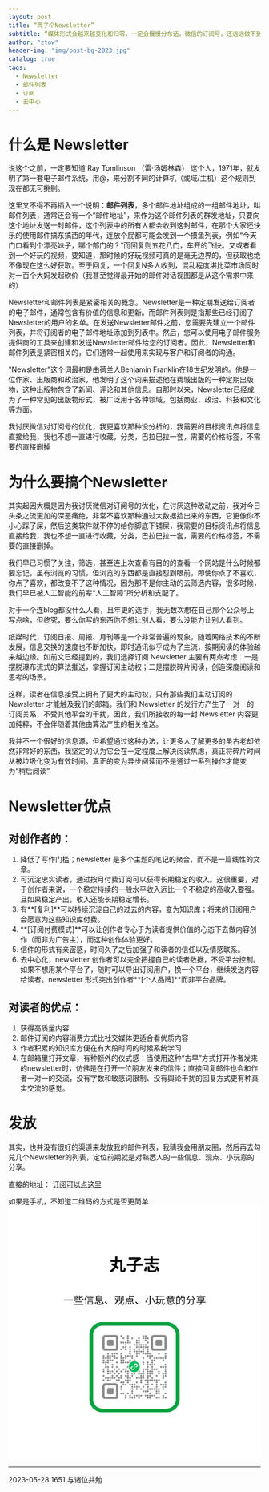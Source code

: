 ```yaml
---
layout: post
title: “弄了个Newsletter”
subtitle: “媒体形式会越来越变化和归零，一定会慢慢分布话，微信的订阅号，还远远做不到。”
author: "ztow"
header-img: "img/post-bg-2023.jpg"
catalog: true
tags:
  - Newsletter
  - 邮件列表
  - 订阅
  - 去中心
---
```


# 什么是 Newsletter
说这个之前，一定要知道 Ray Tomlinson （雷·汤姆林森） 这个人，1971年，就发明了第一套电子邮件系统，用@，来分割不同的计算机（或域/主机）这个规则到现在都无可挑剔。

这里又不得不再插入一个说明：**邮件列表**，多个邮件地址组成的一组邮件地址，叫邮件列表，通常还会有一个“邮件地址”，来作为这个邮件列表的群发地址，只要向这个地址发送一封邮件，这个列表中的所有人都会收到这封邮件，在那个大家还快乐的使用邮件搞东搞西的年代，连放个屁都可能会发到一个摸鱼列表，例如“今天门口看到个漂亮妹子，哪个部门的？”而回复则五花八门，车开的飞快。又或者看到一个好玩的视频，要知道，那时候的好玩视频可真的是毫无边界的，但获取也绝不像现在这么好获取。至于回复，一个回复N多人收到，混乱程度堪比菜市场同时对一百个大妈发起砍价（我甚至觉得最开始的邮件对话视图都是从这个需求中来的）

Newsletter和邮件列表是紧密相关的概念。Newsletter是一种定期发送给订阅者的电子邮件，通常包含有价值的信息和更新。而邮件列表则是指那些已经订阅了Newsletter的用户的名单。在发送Newsletter邮件之前，您需要先建立一个邮件列表，并将订阅者的电子邮件地址添加到列表中。然后，您可以使用电子邮件服务提供商的工具来创建和发送Newsletter邮件给您的订阅者。因此，Newsletter和邮件列表是紧密相关的，它们通常一起使用来实现与客户和订阅者的沟通。

"Newsletter"这个词最初是由荷兰人Benjamin Franklin在18世纪发明的。他是一位作家、出版商和政治家，他发明了这个词来描述他在费城出版的一种定期出版物，这种出版物包含了新闻、评论和其他信息。自那时以来，Newsletter已经成为了一种常见的出版物形式，被广泛用于各种领域，包括商业、政治、科技和文化等方面。


我讨厌微信对订阅号的优化，我更喜欢那种没分析的，我需要的目标资讯点将信息直接给我，我也不想一直进行收藏，分类，巴拉巴拉一套，需要的价格标签，不需要的直接删掉


# 为什么要搞个Newsletter

其实起因大概是因为我讨厌微信对订阅号的优化，在讨厌这种改动之前，我对今日头条之流更加的深恶痛绝，非常不喜欢那种通过大数据捡出来的东西，它更像你不小心踩了屎，然后这类软件就不停的给你脚底下铺屎，我需要的目标资讯点将信息直接给我，我也不想一直进行收藏，分类，巴拉巴拉一套，需要的价格标签，不需要的直接删掉。

我们早已习惯了关注，筛选，甚至连上次查看有目的的查看一个网站是什么时候都要忘记，虽有浏览的习惯，但浏览的东西都是直接怼到眼前，即使你点了不喜欢，你点了喜欢，都改变不了这种情况，因为那不是你主动的去筛选内容，很多时候，我们早已被人工智能的前辈“人工智障”所分析和支配了。

对于一个连blog都没什么人看，且年更的选手，我无数次想在自己那个公众号上写点啥，但终究，要么你写的东西你不想让别人看，要么没能力让别人看到。

纸媒时代，订阅日报、周报、月刊等是一个非常普遍的现象，随着网络技术的不断发展，信息交换的速度也不断加快，即时通讯似乎成为了主流，按期阅读的体验越来越边缘。如前文已经提到的，我们选择订阅 Newsletter 主要有两点考虑：一是摆脱瀑布流式的算法推送，掌握订阅主动权；二是摆脱碎片阅读，创造深度阅读和思考的场景。

这样，读者在信息接受上拥有了更大的主动权，只有那些我们主动订阅的 Newsletter 才能触及我们的邮箱。我们和 Newsletter 的发行方产生了一对一的订阅关系，不受其他平台的干扰，因此，我们所接收的每一封 Newsletter 内容更加纯粹，不会伴随着其他由算法产生的相关推送。

我并不一个很好的信息源，但希望通过这种办法，让更多人了解更多的虽古老却依然非常好的东西，我坚定的认为它会在一定程度上解决阅读焦虑，真正将碎片时间从被垃圾化变为有效时间。真正的变为异步阅读而不是通过一系列操作才能变为“稍后阅读”

# Newsletter优点
## 对创作者的：
1.  降低了写作门槛；newsletter 是多个主题的笔记的聚合，而不是一篇线性的文章。
2.  可沉淀忠实读者，通过按月付费订阅可以获得长期稳定的收入。这很重要，对于创作者来说，一个稳定持续的一般水平收入远比一个不稳定的高收入要强。且如果稳定产出，收入还能长期稳定增长。
3.  有**[复利]**可以持续沉淀自己的过去的内容，变为知识库；将来的订阅用户会愿意为这些知识库付费。
4.  **[订阅付费模式]**可以让创作者专心于为读者提供价值的心态下去做内容创作（而非为广告主），而这种创作体验更好。
5.  信件的形式有亲密感，时间久了之后加强了和读者的信任以及情感联系。
6.  去中心化，newsletter 创作者可以完全把握自己的读者数据，不受平台控制。如果不想用某个平台了，随时可以导出订阅用户，换一个平台，继续发送内容给读者。newsletter 形式突出创作者**[个人品牌]**而非平台品牌。

##  对读者的优点：

1.  获得高质量内容
2.  邮件订阅的内容消费方式比社交媒体更适合看优质内容
3.  作者积累的知识库方便在有大段时间的时候系统学习
4.  在邮箱里打开文章，有种额外的仪式感：当使用这种“古早”方式打开作者发来的newsletter时，仿佛是在打开一位朋友发来的信件；直接回复邮件也会和作者一对一的交流，没有字数和敏感词限制、没有舆论干扰的回复方式更有种真实交流的感觉。

# 发放

其实，也并没有很好的渠道来发放我的邮件列表，我猜我会用朋友圈，然后再去勾兑几个Newsletter的列表，定位前期就是对熟悉人的一些信息、观点、小玩意的分享。

直接的地址：
[订阅可以点这里](https://ztow.substack.com/)

如果是手机，不知道二维码的方式是否更简单
![手机直接扫码][image-1]


----------
2023-05-28 1651
与诸位共勉

[image-1]: /img/post-img-Newsletter-1.png
